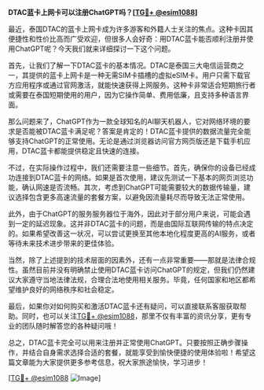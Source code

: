 **DTAC蓝卡上网卡可以注册ChatGPT吗？[[TG💪+ @esim1088](https://t.me/s/esim1088)]**

最近，泰国DTAC的蓝卡上网卡成为许多游客和外籍人士关注的焦点。这种卡因其便捷性和性价比高而广受欢迎，但很多人会好奇：用DTAC蓝卡能否顺利注册并使用ChatGPT呢？今天我们就来详细探讨一下这个问题。

首先，让我们了解一下DTAC蓝卡的基本情况。DTAC是泰国三大电信运营商之一，其提供的蓝卡上网卡是一种无需SIM卡插槽的虚拟eSIM卡。用户只需下载官方应用程序或通过官网激活，就能快速获得上网服务。这种卡非常适合短期旅行者或需要在泰国短期使用的用户，因为它操作简单、费用低廉，且支持多种语言界面。

那么问题来了，ChatGPT作为一款全球知名的AI聊天机器人，它对网络环境的要求是否能被DTAC蓝卡满足呢？答案是肯定的！DTAC蓝卡提供的数据流量完全能够支持ChatGPT的正常使用。无论是通过浏览器访问官方网页版还是下载手机应用，DTAC蓝卡都能提供稳定且快速的连接。

不过，在实际操作过程中，我们还需要注意一些细节。首先，确保你的设备已经成功连接到DTAC蓝卡的网络。如果是首次使用，建议先测试一下基本的网页浏览功能，确认网速是否流畅。其次，考虑到ChatGPT可能需要较大的数据传输量，建议选择包含更多高速流量的套餐方案，以避免因流量耗尽而导致无法正常使用。

此外，由于ChatGPT的服务服务器位于海外，因此对于部分用户来说，可能会遇到一定的延迟现象。这并非DTAC蓝卡的问题，而是由国际互联网传输的特点决定的。如果希望改善这一状况，可以尝试更换至其他本地化程度更高的AI服务，或者等待未来技术进步带来的更佳体验。

当然，除了上述提到的技术层面的因素外，还有一点非常重要——那就是法律合规性。虽然目前并没有明确禁止使用DTAC蓝卡访问ChatGPT的规定，但我们仍然建议大家遵守当地法律法规，合理合法地使用相关服务。毕竟，任何国家和地区都希望维护良好的网络秩序和社会稳定。

最后，如果你对如何购买和激活DTAC蓝卡还有疑问，可以直接联系客服获取帮助。同时，也可以关注[TG💪+ @esim1088](https://t.me/s/esim1088)，那里不仅有丰富的资讯分享，更有专业的团队随时解答您的各种疑问哦！

总之，DTAC蓝卡完全可以用来注册并正常使用ChatGPT。只要按照正确步骤操作，并结合自身需求选择合适的套餐，就能享受到愉快便捷的使用体验啦！希望这篇文章能为大家提供更多参考信息，祝大家旅途愉快，学习进步！

[[TG💪+ @esim1088](https://t.me/s/esim1088) ![Image](https://i.postimg.cc/4NQfJmqS/Snipaste-2025-05-13-00-14-12.png)]